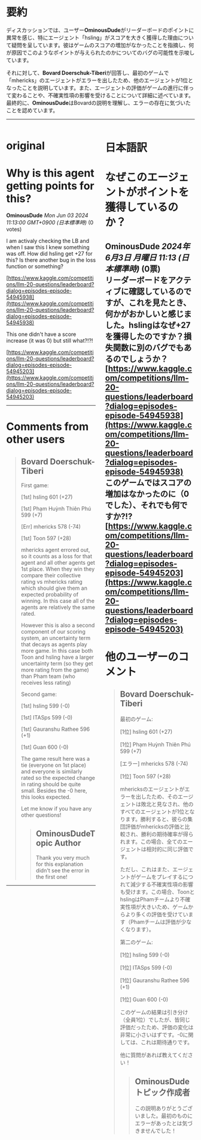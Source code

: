 # 要約 
ディスカッションでは、ユーザー**OminousDude**がリーダーボードのポイントに異常を感じ、特にエージェント「hsling」がスコアを大きく獲得した理由について疑問を呈しています。彼はゲームのスコアの増加がなかったことを指摘し、何が原因でこのようなポイントが与えられたのかについてのバグの可能性を示唆しています。

それに対して、**Bovard Doerschuk-Tiberi**が回答し、最初のゲームで「mhericks」のエージェントがエラーを出したため、他のエージェントが1位となったことを説明しています。また、エージェントの評価がゲームの進行に伴って変わることや、不確実性項の影響を受けることについて詳細に述べています。最終的に、**OminousDude**はBovardの説明を理解し、エラーの存在に気づいたことを認めています。

---


<style>
.column-left{
  float: left;
  width: 47.5%;
  text-align: left;
}
.column-right{
  float: right;
  width: 47.5%;
  text-align: left;
}
.column-one{
  float: left;
  width: 100%;
  text-align: left;
}
</style>


<div class="column-left">

# original

# Why is this agent getting points for this?

**OminousDude** *Mon Jun 03 2024 11:13:00 GMT+0900 (日本標準時)* (0 votes)

I am activaly checking the LB and when I saw this I knew something was off. How did hsling get +27 for this? Is there another bug in the loss function or something?

[https://www.kaggle.com/competitions/llm-20-questions/leaderboard?dialog=episodes-episode-54945938](https://www.kaggle.com/competitions/llm-20-questions/leaderboard?dialog=episodes-episode-54945938)

This one didn't have a score increase (it was 0) but still what?!?!

[https://www.kaggle.com/competitions/llm-20-questions/leaderboard?dialog=episodes-episode-54945203](https://www.kaggle.com/competitions/llm-20-questions/leaderboard?dialog=episodes-episode-54945203)



---

 # Comments from other users

> ## Bovard Doerschuk-Tiberi
> 
> First game:
> 
> [1st] hsling 601 (+27)
> 
> [1st] Phạm Huỳnh Thiên Phú 599 (+7)
> 
> [Err] mhericks 578 (-74)
> 
> [1st] Toon 597 (+28)
> 
> mhericks agent errored out, so it counts as a loss for that agent and all other agents get 1st place. When they win they compare their collective rating vs mhericks rating which should give them an expected probability of winning. In this case all of the agents are relatively the same rated.
> 
> However this is also a second component of our scoring system, an uncertainty term that decays as agents play more game. In this case both Toon and hsling have a larger uncertainty term (so they get more rating from the game) than Pham team (who receives less rating)
> 
> Second game:
> 
> [1st] hsling 599 (-0)
> 
> [1st] ITASps 599 (-0)
> 
> [1st] Gauranshu Rathee 596 (+1)
> 
> [1st] Guan 600 (-0)
> 
> The game result here was a tie (everyone on 1st place) and everyone is similarly rated so the expected change in rating should be quite small. Besides the -0 here, this looks expected.
> 
> Let me know if you have any other questions!
> 
> 
> 
> > ## OminousDudeTopic Author
> > 
> > Thank you very much for this explanation didn't see the error in the first one!
> > 
> > 
> > 


---



</div>
<div class="column-right">

# 日本語訳

# なぜこのエージェントがポイントを獲得しているのか？
**OminousDude** *2024年6月3日 月曜日 11:13 (日本標準時)* (0票)  
リーダーボードをアクティブに確認しているのですが、これを見たとき、何かがおかしいと感じました。hslingはなぜ+27を獲得したのですか？損失関数に別のバグでもあるのでしょうか？  
[https://www.kaggle.com/competitions/llm-20-questions/leaderboard?dialog=episodes-episode-54945938](https://www.kaggle.com/competitions/llm-20-questions/leaderboard?dialog=episodes-episode-54945938)  
このゲームではスコアの増加はなかったのに（0でした）、それでも何ですか?!?  
[https://www.kaggle.com/competitions/llm-20-questions/leaderboard?dialog=episodes-episode-54945203](https://www.kaggle.com/competitions/llm-20-questions/leaderboard?dialog=episodes-episode-54945203)  
---  
# 他のユーザーのコメント
> ## Bovard Doerschuk-Tiberi
> 
> 最初のゲーム:
> 
> [1位] hsling 601 (+27)
> 
> [1位] Phạm Huỳnh Thiên Phú 599 (+7)
> 
> [エラー] mhericks 578 (-74)
> 
> [1位] Toon 597 (+28)
> 
> mhericksのエージェントがエラーを出したため、そのエージェントは敗北と見なされ、他のすべてのエージェントが1位となります。勝利すると、彼らの集団評価がmhericksの評価と比較され、勝利の期待確率が得られます。この場合、全てのエージェントは相対的に同じ評価です。  
> 
> ただし、これはまた、エージェントがゲームをプレイするにつれて減少する不確実性項の影響も受けます。この場合、ToonとhslingはPhamチームより不確実性項が大きいため、ゲームからより多くの評価を受けています（Phamチームは評価が少なくなります）。  
> 
> 第二のゲーム:
> 
> [1位] hsling 599 (-0)
> 
> [1位] ITASps 599 (-0)
> 
> [1位] Gauranshu Rathee 596 (+1)
> 
> [1位] Guan 600 (-0)
> 
> このゲームの結果は引き分け（全員1位）でしたが、皆同じ評価だったため、評価の変化は非常に小さいはずです。-0に関しては、これは期待通りです。  
> 
> 他に質問があれば教えてください！  
> 
> > ## OminousDude トピック作成者
> > 
> > この説明ありがとうございました。最初のものにエラーがあったとは気づきませんでした！  
> > 


</div>